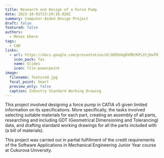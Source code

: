 ```yaml
---
title: Research and Design of a Force Pump
date: 2023-10-01T23:29:18.828Z
summary: C﻿omputer-Aided Design Project
draft: false
featured: false
authors:
  - Moses Ebere
tags:
  - CAD
links:
  - url: https://docs.google.com/presentation/d/1KD5UdgDkMQtKPLXtjbwT0loerZcAGTBC6vXTqJv1OaM/edit?usp=sharing
    icon_pack: fas
    name: Slides
    icon: file-powerpoint
image:
  filename: featured.jpg
  focal_point: Smart
  preview_only: false
  caption: Industry Standard Working Drawing
---
```

This project involved designing a force pump in CATIA v5 given limited information on its specifications. More specifically, the tasks involved selecting suitable materials for each part, creating an assembly of all parts, researching and including GDT (Geometrical Dimensioning and Tolerancing) data, and drafting standard working drawings for all the parts included with (a bill of materials).

T﻿his project was carried out in partial fulfillment of the credit requirements of the Software Applications in Mechanical Engineering Junior Year course at Cukurova University.